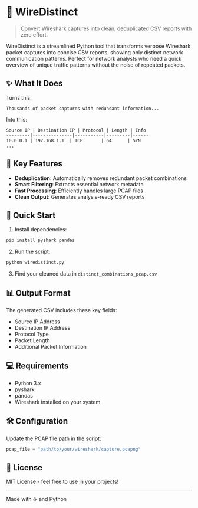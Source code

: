 # 🦈 WireDistinct

> Convert Wireshark captures into clean, deduplicated CSV reports with zero effort.

WireDistinct is a streamlined Python tool that transforms verbose Wireshark packet captures into concise CSV reports, showing only distinct network communication patterns. Perfect for network analysts who need a quick overview of unique traffic patterns without the noise of repeated packets.

## ✨ What It Does

Turns this:
```
Thousands of packet captures with redundant information...
```

Into this:
```
Source IP | Destination IP | Protocol | Length | Info
---------|---------------|-----------|---------|------
10.0.0.1 | 192.168.1.1  | TCP       | 64      | SYN
...
```

## 🎯 Key Features

- **Deduplication**: Automatically removes redundant packet combinations
- **Smart Filtering**: Extracts essential network metadata
- **Fast Processing**: Efficiently handles large PCAP files
- **Clean Output**: Generates analysis-ready CSV reports

## 🚀 Quick Start

1. Install dependencies:
```bash
pip install pyshark pandas
```

2. Run the script:
```python
python wiredistinct.py
```

3. Find your cleaned data in `distinct_combinations_pcap.csv`

## 📊 Output Format

The generated CSV includes these key fields:
- Source IP Address
- Destination IP Address
- Protocol Type
- Packet Length
- Additional Packet Information

## 💻 Requirements

- Python 3.x
- pyshark
- pandas
- Wireshark installed on your system

## 🛠️ Configuration

Update the PCAP file path in the script:
```python
pcap_file = "path/to/your/wireshark/capture.pcapng"
```


## 📝 License

MIT License - feel free to use in your projects!

---
Made with ☕ and Python
